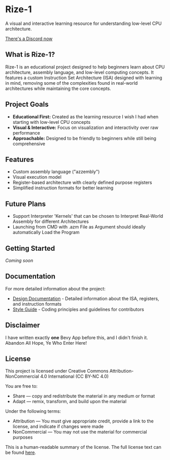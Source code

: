 # Rize-1

A visual and interactive learning resource for understanding low-level CPU architecture.

[There's a Discord now](https://discord.gg/dmBw9vvC)

## What is Rize-1?

Rize-1 is an educational project designed to help beginners learn about CPU architecture, assembly language, and low-level computing concepts. It features a custom Instruction Set Architecture (ISA) designed with learning in mind, removing some of the complexities found in real-world architectures while maintaining the core concepts.

## Project Goals

- **Educational First:** Created as the learning resource I wish I had when starting with low-level CPU concepts
- **Visual & Interactive:** Focus on visualization and interactivity over raw performance
- **Approachable:** Designed to be friendly to beginners while still being comprehensive

## Features

- Custom assembly language ("azzembly")
- Visual execution model
- Register-based architecture with clearly defined purpose registers
- Simplified instruction formats for better learning

## Future Plans

- Support Interpreter 'Kernels' that can be chosen to Interpret Real-World Assembly for different Architectures
- Launching from CMD with .azm File as Argument should ideally automatically Load the Program

## Getting Started

*Coming soon*

## Documentation

For more detailed information about the project:
- [Design Documentation](DesignDoc.md) - Detailed information about the ISA, registers, and instruction formats
- [Style Guide](StyleGuide.md) - Coding principles and guidelines for contributors

## Disclaimer 
I have written exactly **one** Bevy App before this, and I didn't finish it.  
Abandon All Hope, Ye Who Enter Here!

## License

This project is licensed under Creative Commons Attribution-NonCommercial 4.0 International (CC BY-NC 4.0)

You are free to:
- Share — copy and redistribute the material in any medium or format
- Adapt — remix, transform, and build upon the material

Under the following terms:
- Attribution — You must give appropriate credit, provide a link to the license, and indicate if changes were made
- NonCommercial — You may not use the material for commercial purposes

This is a human-readable summary of the license. The full license text can be found [here](https://creativecommons.org/licenses/by-nc/4.0/legalcode).
